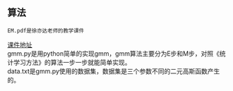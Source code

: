 ## 算法
    EM.pdf是徐亦达老师的教学课件  
   [课件地址](https://github.com/roboticcam/machine-learning-notes)   
    gmm.py是用python简单的实现gmm，gmm算法主要分为E步和M步，对照《统计学习方法》的算法一步一步就能简单实现。  
    data.txt是gmm.py使用的数据集，数据集是三个参数不同的二元高斯函数产生的。
    

   

